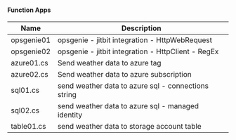 #### Function Apps
| Name | Description |
| -----| ------------|
opsgenie01 | opsgenie - jitbit integration - HttpWebRequest
opsgenie02 | opsgenie - jitbit integration - HttpClient - RegEx
azure01.cs | Send weather data to azure tag
azure02.cs | Send weather data to azure subscription
sql01.cs | send weather data to azure sql - connections string
sql02.cs | send weather data to azure sql - managed identity
table01.cs | send weather data to storage account table
